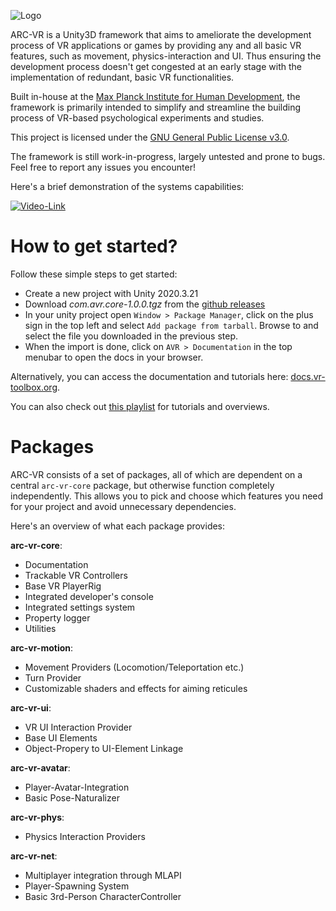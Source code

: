 ![Logo](https://github.com/MPIB/arc-vr/blob/main/Packages/com.avr.core/Package_Resources/avr_logo_bw_wide.png?raw=true)

ARC-VR is a Unity3D framework that aims to ameliorate the development process of VR applications or games by providing any and all basic VR features, such as movement, physics-interaction and UI. Thus ensuring the development process doesn't get congested at an early stage with the implementation of redundant, basic VR functionalities.

Built in-house at the [Max Planck Institute for Human Development](https://www.mpib-berlin.mpg.de/en), the framework is primarily intended to simplify and streamline the building process of VR-based psychological experiments and studies.

This project is licensed under the [GNU General Public License v3.0](https://github.com/MPIB/arc-vr/blob/main/LICENSE).

The framework is still work-in-progress, largely untested and prone to bugs. Feel free to report any issues you encounter!

Here's a brief demonstration of the systems capabilities:

[![Video-Link](https://img.youtube.com/vi/NHDEzg9Detg/0.jpg)](https://www.youtube.com/watch?v=NHDEzg9Detg)

# How to get started?

Follow these simple steps to get started:
- Create a new project with Unity 2020.3.21
- Download *com.avr.core-1.0.0.tgz* from the [github releases](https://github.com/MPIB/arc-vr/releases)
- In your unity project open `Window > Package Manager`, click on the plus sign in the top left and select `Add package from tarball`. Browse to and select the file you downloaded in the previous step.
- When the import is done, click on `AVR > Documentation` in the top menubar to open the docs in your browser.

Alternatively, you can access the documentation and tutorials here: [docs.vr-toolbox.org](https://docs.vr-toolbox.org/docs/html/).

You can also check out [this playlist](https://www.youtube.com/playlist?list=PLh6z44emfoZ3ztXtrFRipGGQKSisaUAyD) for tutorials and overviews.

# Packages

ARC-VR consists of a set of packages, all of which are dependent on a central `arc-vr-core` package, but otherwise function completely independently.
This allows you to pick and choose which features you need for your project and avoid unnecessary dependencies.

Here's an overview of what each package provides:

**arc-vr-core**:
- Documentation
- Trackable VR Controllers
- Base VR PlayerRig
- Integrated developer's console
- Integrated settings system
- Property logger
- Utilities

**arc-vr-motion**:
- Movement Providers (Locomotion/Teleportation etc.)
- Turn Provider
- Customizable shaders and effects for aiming reticules

**arc-vr-ui**:
- VR UI Interaction Provider
- Base UI Elements
- Object-Propery to UI-Element Linkage

**arc-vr-avatar**:
- Player-Avatar-Integration
- Basic Pose-Naturalizer

**arc-vr-phys**:
- Physics Interaction Providers

**arc-vr-net**:
- Multiplayer integration through MLAPI
- Player-Spawning System
- Basic 3rd-Person CharacterController
